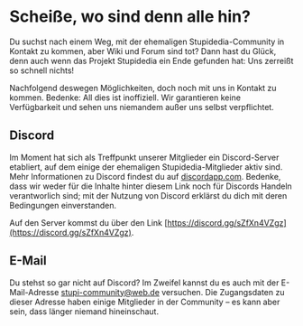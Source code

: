 # Scheiße, wo sind denn alle hin?
Du suchst nach einem Weg, mit der ehemaligen Stupidedia-Community in Kontakt zu kommen, aber Wiki und Forum sind tot? Dann hast du Glück, denn auch wenn das Projekt Stupidedia ein Ende gefunden hat: Uns zerreißt so schnell nichts!

Nachfolgend deswegen Möglichkeiten, doch noch mit uns in Kontakt zu kommen. Bedenke: All dies ist inoffiziell. Wir garantieren keine Verfügbarkeit und sehen uns niemandem außer uns selbst verpflichtet.

## Discord
Im Moment hat sich als Treffpunkt unserer Mitglieder ein Discord-Server etabliert, auf dem einige der ehemaligen Stupidedia-Mitglieder aktiv sind. Mehr Informationen zu Discord findest du auf [discordapp.com](https://discordapp.com). Bedenke, dass wir weder für die Inhalte hinter diesem Link noch für Discords Handeln verantworlich sind; mit der Nutzung von Discord erklärst du dich mit deren Bedingungen einverstanden.

Auf den Server kommst du über den Link [https://discord.gg/sZfXn4VZgz](https://discord.gg/sZfXn4VZgz).

## E-Mail
Du stehst so gar nicht auf Discord? Im Zweifel kannst du es auch mit der E-Mail-Adresse [stupi-community@web.de](mailto:stupi-community@web.de) versuchen. Die Zugangsdaten zu dieser Adresse haben einige Mitglieder in der Community – es kann aber sein, dass länger niemand hineinschaut.
